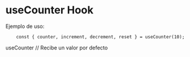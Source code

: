 # useCounter Hook

Ejemplo de uso: 
```
    const { counter, increment, decrement, reset } = useCounter(10);
```

useCounter // Recibe un valor por defecto